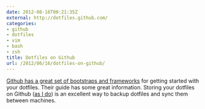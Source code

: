 ```yaml
---
date: 2012-06-16T00:21:35Z
external: http://dotfiles.github.com/
categories:
- github
- dotfiles
- vim
- bash
- zsh
title: Dotfiles on Github
url: /2012/06/16/dotfiles-on-github/
---
```


[Github has a great set of bootstraps and frameworks](http://dotfiles.github.com/) for getting started with your dotfiles. Their guide has some great information. Storing your dotfiles on Github ([as I do](https://github.com/hepplerj/dotfiles)) is an excellent way to backup dotfiles and sync them between machines.
